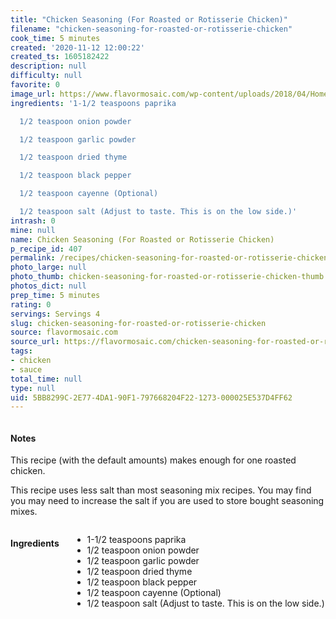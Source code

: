 ```yaml
---
title: "Chicken Seasoning (For Roasted or Rotisserie Chicken)"
filename: "chicken-seasoning-for-roasted-or-rotisserie-chicken"
cook_time: 5 minutes
created: '2020-11-12 12:00:22'
created_ts: 1605182422
description: null
difficulty: null
favorite: 0
image_url: https://www.flavormosaic.com/wp-content/uploads/2018/04/Homemade-Rotisserie-Chicken-Seasoning-Mix-4-667x1000.jpg
ingredients: '1-1/2 teaspoons paprika

  1/2 teaspoon onion powder

  1/2 teaspoon garlic powder

  1/2 teaspoon dried thyme

  1/2 teaspoon black pepper

  1/2 teaspoon cayenne (Optional)

  1/2 teaspoon salt (Adjust to taste. This is on the low side.)'
intrash: 0
mine: null
name: Chicken Seasoning (For Roasted or Rotisserie Chicken)
p_recipe_id: 407
permalink: /recipes/chicken-seasoning-for-roasted-or-rotisserie-chicken
photo_large: null
photo_thumb: chicken-seasoning-for-roasted-or-rotisserie-chicken-thumb.jpg
photos_dict: null
prep_time: 5 minutes
rating: 0
servings: Servings 4
slug: chicken-seasoning-for-roasted-or-rotisserie-chicken
source: flavormosaic.com
source_url: https://flavormosaic.com/chicken-seasoning-for-roasted-or-rotisserie-chicken/
tags:
- chicken
- sauce
total_time: null
type: null
uid: 5BB8299C-2E77-4DA1-90F1-797668204F22-1273-000025E537D4FF62
---
```

<div class="large-8 medium-7 columns" id="writeup">		<div id="notes"><h4>Notes</h4>
<div class="box box-notes"><p>This recipe (with the default amounts) makes enough for one roasted chicken.</p>
<p>This recipe uses less salt than most seasoning mix recipes. You may find you may need to increase the salt if you are used to store bought seasoning mixes.</p>
</div></div>	</div><!-- #writeup -->
</div><!-- #row-one -->
<div class="row" id="row-two">	<div class="medium-4 small-5 columns" id="ingredients"><h4>Ingredients</h4><div class="box box-ingredients content"><ul>
<li>1-1/2 teaspoons paprika</li>
<li>1/2 teaspoon onion powder</li>
<li>1/2 teaspoon garlic powder</li>
<li>1/2 teaspoon dried thyme</li>
<li>1/2 teaspoon black pepper</li>
<li>1/2 teaspoon cayenne (Optional)</li>
<li>1/2 teaspoon salt (Adjust to taste. This is on the low side.)</li>
</ul>
</div>	</div>	<div class="medium-6 small-7 columns" id="directions">	</div>